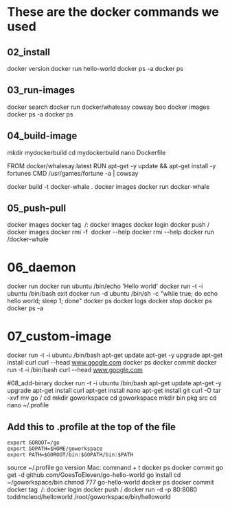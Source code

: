 # These are the docker commands we used

## 02_install

docker version
docker run hello-world 
docker ps -a
docker ps

## 03_run-images

docker search
docker run docker/whalesay cowsay boo
docker images
docker ps -a
docker ps

## 04_build-image

mkdir mydockerbuild
cd mydockerbuild
nano Dockerfile

FROM docker/whalesay:latest
RUN apt-get -y update && apt-get install -y fortunes
CMD /usr/games/fortune -a | cowsay

docker build -t docker-whale .
docker images
docker run docker-whale

## 05_push-pull

docker images
docker tag <image ID>  <docker hub username>/<image name>:<version label or tag>
docker images
docker login
docker push <docker hub username>/<image name>
docker images
docker rmi -f <image ID or image name>
docker --help
docker rmi --help
docker run <yourusername>/docker-whale

# 06_daemon

docker run
docker run ubuntu /bin/echo 'Hello world'
docker run -t -i ubuntu /bin/bash
exit
docker run -d ubuntu /bin/sh -c "while true; do echo hello world; sleep 1; done"
docker ps
docker logs <container name>
docker stop <container name>
docker ps
docker ps -a

# 07_custom-image

docker run -t -i ubuntu /bin/bash
apt-get update
apt-get -y upgrade
apt-get install curl
curl --head www.google.com
docker ps
docker commit <ID of running container> <create a new name for your new image>
docker run -t -i <name of your new container> /bin/bash
curl --head www.google.com

#08_add-binary
docker run -t -i ubuntu /bin/bash
apt-get update
apt-get -y upgrade
apt-get install curl
apt-get install nano
apt-get install git
curl -O <current version of Go for Linux download link>
tar -xvf <file name of the tar.gz file that was downloaded with curl>
mv go /
cd
mkdir goworkspace
cd goworkspace
mkdir bin pkg src
cd
nano ~/.profile

## Add this to .profile at the top of the file
```
export GOROOT=/go
export GOPATH=$HOME/goworkspace
export PATH=$GOROOT/bin:$GOPATH/bin:$PATH
```

source ~/.profile 
go version
Mac: command + t
docker ps
docker commit <ID of running container> <create a new name for your new image>
go get -d github.com/GoesToEleven/go-hello-world 
go install
cd ~/goworkspace/bin
chmod 777 go-hello-world
docker ps
docker commit <ID of running container> <create a new name for your new image>
docker tag <image ID>  <docker hub username>/<image name>:<version label or tag>
docker login
docker push <docker hub username>/<image name>
docker run -d -p 80:8080 toddmcleod/helloworld  /root/goworkspace/bin/helloworld






















